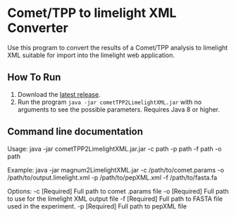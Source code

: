 Comet/TPP to limelight XML Converter
=======================================

Use this program to convert the results of a Comet/TPP analysis to
limelight XML suitable for import into the limelight web application.

How To Run
-------------
1. Download the [latest release](https://github.com/yeastrc/limelight-import-comet-tpp/releases).
2. Run the program ``java -jar cometTPP2LimelightXML.jar`` with no arguments to see the possible parameters. Requires Java 8 or higher.

Command line documentation
---------------------------

Usage: java -jar cometTPP2LimelightXML.jar.jar -c path -p path -f path -o path

Example: java -jar magnum2LimelightXML.jar -c /path/to/comet.params
                                       -o /path/to/output.limelight.xml
                                       -p /path/to/pepXML.xml
                                       -f /path/to/fasta.fa

Options:
        -c      [Required] Full path to comet .params file
        -o      [Required] Full path to use for the limelight XML output file
        -f      [Required] Full path to FASTA file used in the experiment.
        -p      [Required] Full path to pepXML file

